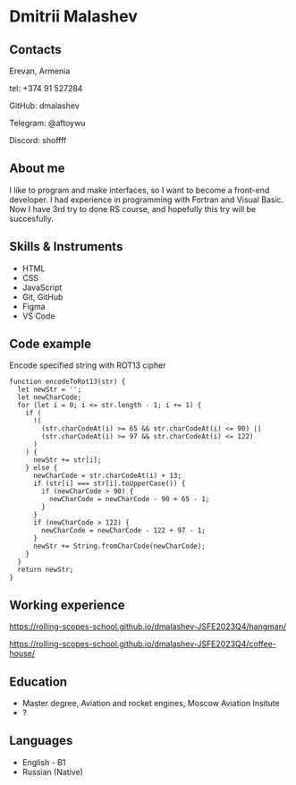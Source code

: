 # Dmitrii Malashev
## Contacts
Erevan, Armenia

tel: +374 91 527284

GitHub: dmalashev

Telegram: @aftoywu

Discord: shoffff
## About me
I like to program and make interfaces, so I want to become a front-end developer. I had experience in programming with Fortran and Visual Basic. Now I have 3rd try to done RS course, and hopefully this try will be succesfully.
## Skills & Instruments
- HTML
- CSS
- JavaScript
- Git, GitHub
- Figma
- VS Code
## Code example
Encode specified string with ROT13 cipher
```
function encodeToRot13(str) {
  let newStr = '';
  let newCharCode;
  for (let i = 0; i <= str.length - 1; i += 1) {
    if (
      !(
        (str.charCodeAt(i) >= 65 && str.charCodeAt(i) <= 90) ||
        (str.charCodeAt(i) >= 97 && str.charCodeAt(i) <= 122)
      )
    ) {
      newStr += str[i];
    } else {
      newCharCode = str.charCodeAt(i) + 13;
      if (str[i] === str[i].toUpperCase()) {
        if (newCharCode > 90) {
          newCharCode = newCharCode - 90 + 65 - 1;
        }
      }
      if (newCharCode > 122) {
        newCharCode = newCharCode - 122 + 97 - 1;
      }
      newStr += String.fromCharCode(newCharCode);
    }
  }
  return newStr;
}
```
## Working experience
https://rolling-scopes-school.github.io/dmalashev-JSFE2023Q4/hangman/

https://rolling-scopes-school.github.io/dmalashev-JSFE2023Q4/coffee-house/
## Education
- Master degree, Aviation and rocket engines, Moscow Aviation Insitute
- ?
## Languages
- English - B1
- Russian (Native)

